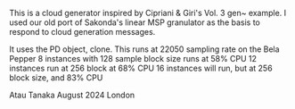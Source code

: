 This is a cloud generator inspired by Cipriani & Giri's Vol. 3 gen~ example. I used our old port of Sakonda's linear MSP granulator as the basis to respond to cloud generation messages. 

It uses the PD object, clone.
This runs at 22050 sampling rate on the Bela Pepper
8 instances with 128 sample block size runs at 58% CPU
12 instances run at 256 block at 68% CPU
16 instances will run, but at 256 block size, and 83% CPU



Atau Tanaka August 2024 London